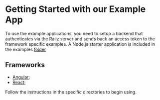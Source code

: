 # Getting Started with our Example App
To use the example applications, you need to setup a backend that authenticates via the Railz server and sends back an access token to the framework specific examples.
A Node.js starter application is included in the examples [folder](examples/nodejs)
## Frameworks
- [Angular](examples/angular);
- [React](examples/react-example);

Follow the instructions in the specific directories to begin using.